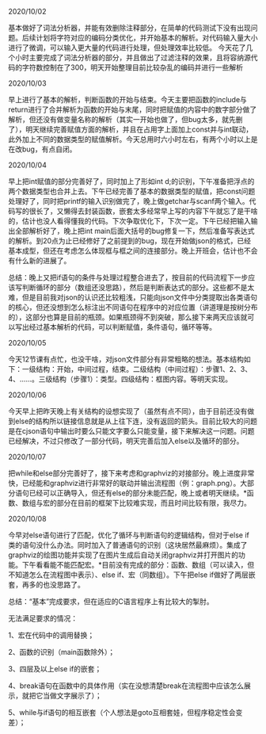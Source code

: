 2020/10/02

基本做好了词法分析器，并能有效删除注释部分，在简单的代码测试下没有出现问题。后续计划将字符对应的编码分类优化，并开始基本的解析。对代码输入量大小进行了微调，可以输入更大量的代码进行处理，但处理效率比较低。 今天花了几个小时主要完成了词法分析器的部分，并且做出了过滤注释的效果，且将容纳源代码的字符数控制在了300，明天开始整理目前比较杂乱的编码并进行一些解析

2020/10/03

早上进行了基本的解析，判断函数的开始与结束。今天主要把函数的include与return进行了合并解析为函数的开始与末尾，同时把赋值的内容中的数字部分做了解析，但还没有做变量名称的解析（其实一开始也做了，但bug太多，就先删了），明天继续完善赋值方面的解析，并且在占用字上面加上const并与int联动，此外加上不同的数据类型的赋值解析。今天总用时六小时左右，有两个小时以上是在改bug，有点自闭。

2020/10/04

早上把int赋值的部分完善好了，同时加上了形如int d;的识别，下午准备把浮点的两个数据类型也合并上去。下午已经完善了基本的数据类型的赋值，把const问题处理好了，同时把printf的输入识别做完了，晚上做getchar与scanf两个输入。代码写的很长了，又懒得去封装函数，嵌套太多经常早上写的内容下午就忘了是干啥的，估计也没人看得懂我的代码。下次争取优化下，下次一定。下午已经把输入输出全部解析好了，晚上把int main后面大括号的bug修复一下，然后准备写表达式的解析。到20点为止已经修好了之前提到的bug，现在开始做json的格式，已经基本成型，但还在考虑怎么体现框与框之间的连接部分。晚上开班会，估计也不会有什么新的进展了。

总结：晚上又把if语句的条件与处理过程整合进去了，按目前的代码流程下一步应该写判断循环的部分（数组还没思路），然后是判断表达式的部分。这些都不是太难，但是目前我对json的认识还比较粗浅，只能向json文件中分类提取出各类语句的核心，但还没想到怎么标注出不同语句在程序中的对应位置（讲道理是按树分布的），这部分也算是目前的瓶颈。如果瓶颈得不到突破，那么接下来两天应该就可以写出经过基本解析的代码，可以判断赋值，条件语句，循环等等。

2020/10/05

今天12节课有点忙，也没干啥，对json文件部分有非常粗略的想法。基本结构如下：一级结构：开始，中间过程，结束。二级结构（中间过程）：步骤1、2、3、4、……。三级结构（步骤1）：类型。四级结构：框图内容。等明天实现。

2020/10/06

今天早上把昨天晚上有关结构的设想实现了（虽然有点不同），由于目前还没有做到else的结构所以链接信息就是从上往下连，没有返回的箭头。目前比较大的问题是在cjson语句中输出时要么只能文字要么只能变量，接下来解决这一问题。问题已经解决，不过只修改了一部分代码，明天完善后加入else以及循环的部分。

2020/10/07

把while和else部分完善好了，接下来考虑和graphviz的对接部分。晚上进度非常快，已经能和graphviz进行非常好的联动并输出流程图（例：graph.png）。大部分语句已经可以正确导入，但还有else的部分未能匹配，晚上或者明天继续。*函数、数组与宏的部分在目前的框架下比较难实现，而且时间比较有限，我尽力。

2020/10/08

今早对else语句进行了匹配，优化了循环与判断语句的逻辑结构，但对于else if 类的语句没什么办法。同时加入了普通语句的识别（这块居然最麻烦）。集成了graphviz的绘图功能并实现了在图片生成后自动关闭graphviz并打开图片的功能。下午看看能不能匹配宏。*目前没有完成的部分：函数、数组（可以读入，但不知道怎么在流程图中表示）、else if、宏（同数组）。下午把else if做好了两层嵌套，再多的也没思路了。

总结：“基本”完成要求，但在适应的C语言程序上有比较大的掣肘。

无法满足要求的情况：

1、宏在代码中的调用替换；

2、函数的识别（main函数除外）；

3、四层及以上else if的嵌套；

4、break语句在函数中的具体作用（实在没想清楚break在流程图中应该怎么展示，就把它当做文字展示了）；

5、while与if语句的相互嵌套（个人想法是goto互相套娃，但程序稳定性会变差）；

